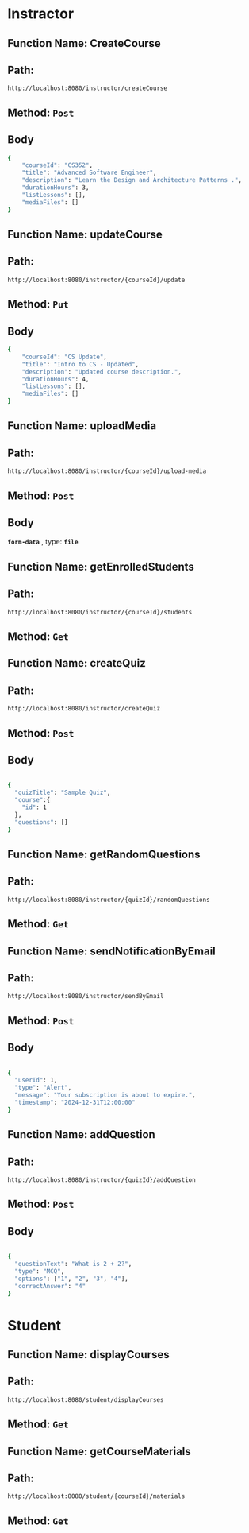 # Instractor

## Function Name: CreateCourse

## Path: 
```
http://localhost:8080/instructor/createCourse
```

## Method: **`Post`**

## Body

```bash
{
    "courseId": "CS352",
    "title": "Advanced Software Engineer",
    "description": "Learn the Design and Architecture Patterns .",
    "durationHours": 3,
    "listLessons": [],
    "mediaFiles": []
}

```

## Function Name: updateCourse

## Path: 
```
http://localhost:8080/instructor/{courseId}/update
```
## Method: **`Put`**

## Body

```bash
{
    "courseId": "CS Update",
    "title": "Intro to CS - Updated",
    "description": "Updated course description.",
    "durationHours": 4,
    "listLessons": [],
    "mediaFiles": []
}

```

## Function Name: uploadMedia

## Path: 
```
http://localhost:8080/instructor/{courseId}/upload-media
```

## Method: **`Post`**

## Body

**`form-data`** , type: **`file`**

## Function Name: getEnrolledStudents

## Path: 
```
http://localhost:8080/instructor/{courseId}/students
```

## Method: **`Get`**

## Function Name: createQuiz

## Path:
```
http://localhost:8080/instructor/createQuiz
```

## Method: **`Post`**

## Body

```bash

{
  "quizTitle": "Sample Quiz",
  "course":{
    "id": 1
  },
  "questions": []
}

```

## Function Name: getRandomQuestions

## Path: 
```
http://localhost:8080/instructor/{quizId}/randomQuestions
```

## Method: **`Get`**

## Function Name: sendNotificationByEmail

## Path: 
```
http://localhost:8080/instructor/sendByEmail
```

## Method: **`Post`**

## Body

```bash

{
  "userId": 1,
  "type": "Alert",
  "message": "Your subscription is about to expire.",
  "timestamp": "2024-12-31T12:00:00"
}

```

## Function Name: addQuestion

## Path: 
```
http://localhost:8080/instructor/{quizId}/addQuestion

```

## Method: **`Post`**

## Body

```bash

{
  "questionText": "What is 2 + 2?",
  "type": "MCQ",
  "options": ["1", "2", "3", "4"],
  "correctAnswer": "4"
}

```

# Student

## Function Name: displayCourses

## Path: 
```
http://localhost:8080/student/displayCourses
```

## Method: **`Get`**

## Function Name: getCourseMaterials

## Path: 
```
http://localhost:8080/student/{courseId}/materials
```

## Method: **`Get`**
